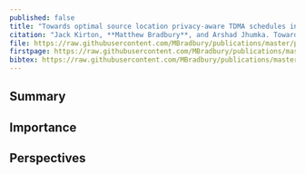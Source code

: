```yaml
---
published: false
title: "Towards optimal source location privacy-aware TDMA schedules in wireless sensor networks"
citation: "Jack Kirton, **Matthew Bradbury**, and Arshad Jhumka. Towards optimal source location privacy-aware TDMA schedules in wireless sensor networks. *Computer Networks*, 146:125–137, 2018. [doi:10.1016/j.comnet.2018.09.010](https://doi.org/10.1016/j.comnet.2018.09.010)."
file: https://raw.githubusercontent.com/MBradbury/publications/master/papers/COMNET2018.pdf
firstpage: https://raw.githubusercontent.com/MBradbury/publications/master/firstpages/COMNET2018.svg
bibtex: https://raw.githubusercontent.com/MBradbury/publications/master/bibtex/Kirton_2018_Towardsoptimalsource.bib
---
```


## Summary

## Importance

## Perspectives


